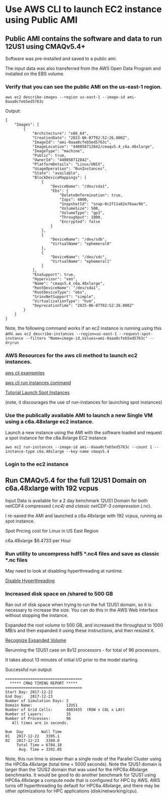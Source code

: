 # Use AWS CLI to launch EC2 instance using Public AMI

## Public AMI contains the software and data to run 12US1 using CMAQv5.4+

Software was pre-installed and saved to a public ami. 

The input data was also transferred from the AWS Open Data Program and installed on the EBS volume.

### Verify that you can see the public AMI on the us-east-1 region.


`aws ec2 describe-images --region us-east-1 --image-id ami-0aaa0cfeb5ed5763c`

Output:

```
{
    "Images": [
        {
            "Architecture": "x86_64",
            "CreationDate": "2023-06-07T02:52:26.000Z",
            "ImageId": "ami-0aaa0cfeb5ed5763c",
            "ImageLocation": "440858712842/cmaqv5.4_c6a.48xlarge",
            "ImageType": "machine",
            "Public": true,
            "OwnerId": "440858712842",
            "PlatformDetails": "Linux/UNIX",
            "UsageOperation": "RunInstances",
            "State": "available",
            "BlockDeviceMappings": [
                {
                    "DeviceName": "/dev/sda1",
                    "Ebs": {
                        "DeleteOnTermination": true,
                        "Iops": 4000,
                        "SnapshotId": "snap-0c2f11a82e76aac9b",
                        "VolumeSize": 500,
                        "VolumeType": "gp3",
                        "Throughput": 1000,
                        "Encrypted": false
                    }
                },
                {
                    "DeviceName": "/dev/sdb",
                    "VirtualName": "ephemeral0"
                },
                {
                    "DeviceName": "/dev/sdc",
                    "VirtualName": "ephemeral1"
                }
            ],
            "EnaSupport": true,
            "Hypervisor": "xen",
            "Name": "cmaqv5.4_c6a.48xlarge",
            "RootDeviceName": "/dev/sda1",
            "RootDeviceType": "ebs",
            "SriovNetSupport": "simple",
            "VirtualizationType": "hvm",
            "DeprecationTime": "2025-06-07T02:52:26.000Z"
        }
    ]
}
```


Note, the following command works if an ec2 instance is running using this ami.
`aws ec2 describe-instances --region=us-east-1 --request-spot-instance --filters "Name=image-id,Values=ami-0aaa0cfeb5ed5763c" --dryrun`

### AWS Resources for the aws cli method to launch ec2 instances.
 
<a href="https://docs.aws.amazon.com/cli/latest/userguide/cli-services-ec2-instances.html">aws cli exampmles</a>

<a href="https://awscli.amazonaws.com/v2/documentation/api/latest/reference/ec2/run-instances.html">aws cli run instances command</a>

<a href="https://ec2spotworkshops.com/launching_ec2_spot_instances.html">Tutorial Launch Spot Instances</a>

(note, it discourages the use of run-instances for launching spot instances)

### Use the publically available AMI to launch a new Single VM using a c6a.48xlarge ec2 instance.

Launch a new instance using the AMI with the software loaded and request a spot instance for the c6a.8xlarge EC2 instance

`aws ec2 run-instances --image-id ami--0aaa0cfeb5ed5763c --count 1 --instance-type c6a.48xlarge --key-name cmaqv5.4`

### Login to the ec2 instance


## Run CMAQv5.4 for the full 12US1 Domain on c6a.48xlarge with 192 vcpus

Input Data is available for a 2 day benchmark 12US1 Domain for both netCDF4 compressed (*.nc4) and classic netCDF-3 compression (*.nc).


I re-saved the AMI and launched a c6a.48xlarge with 192 vcpus, running as spot instance.

Spot Pricing cost for Linux in US East Region


c6a.48xlarge	$6.4733 per Hour


### Run utility to uncompress hdf5 *.nc4 files and save as classic *.nc files


May need to look at disabling hyperthreading at runtime.

<a href="https://aws.amazon.com/blogs/compute/disabling-intel-hyper-threading-technology-on-amazon-linux/">Disable Hyperthreading</a>


### Increased disk space on /shared to 500 GB 

Ran out of disk space when trying to run the full 12US1 domain, so it is necessary to increase the size.
You can do this in the AWS Web Interface without stopping the instance. 

Expanded the root volume to 500 GB, and increased the throughput to 1000 MB/s and then expanded it using these instructions, and then resized it.

<a href="https://docs.aws.amazon.com/AWSEC2/latest/UserGuide/recognize-expanded-volume-linux.html">Recognize Expanded Volume</a>

Rerunning the 12US1 case on 8x12 processors - for total of 96 processors.

It takes about 13 minutes of initial I/O prior to the model starting.


Successful run output:

```
==================================
  ***** CMAQ TIMING REPORT *****
==================================
Start Day: 2017-12-22
End Day:   2017-12-23
Number of Simulation Days: 2
Domain Name:               12US1
Number of Grid Cells:      4803435  (ROW x COL x LAY)
Number of Layers:          35
Number of Processes:       96
   All times are in seconds.

Num  Day        Wall Time
01   2017-12-22   3395.1
02   2017-12-23   3389.0
     Total Time = 6784.10
      Avg. Time = 3392.05
```

Note, this run time is slower than a single node of the Parallel Cluster using the HPC6a.48xlarge (total time = 5000 seconds). Note the 12US1 domain is larger than the 12US2 domain that was used for the HPC6a.48xlarge benchmarks. 
It would be good to do another benchmark for 12US1 using HPC6a.48xlarge a compute node that is configured for HPC by AWS.   AWS turns off hyperthreading by default for HPC6a.48xlarge, and there may be other optimizations for HPC applications (disk/networking/cpu).
